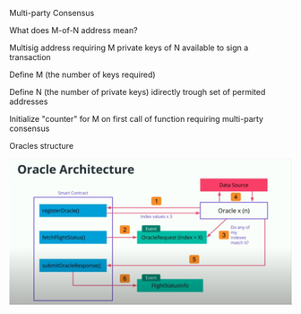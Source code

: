 Multi-party Consensus

What does M-of-N address mean?

Multisig address requiring M private keys of N available to sign a transaction

Define M (the number of keys required)

Define N (the number of private keys) idirectly trough set of permited addresses

Initialize "counter" for M on first call of function requiring multi-party consensus



Oracles structure

<img src='../images/oracles.png'><br />